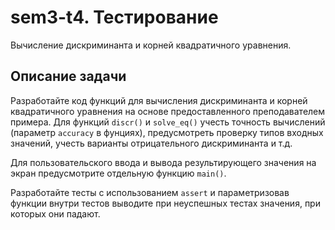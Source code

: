 # sem3-t4. Тестирование
Вычисление дискриминанта и корней квадратичного уравнения.

## Описание задачи
Разработайте код функций для вычисления дискриминанта и корней квадратичного уравнения на основе предоставленного преподавателем примера. Для функций ```discr()``` и ```solve_eq()``` учесть точность вычислений (параметр ```accuracy``` в фунциях), предусмотреть проверку типов входных значений, учесть варианты отрицательного дискриминанта и т.д.

Для пользовательского ввода и вывода результирующего значения на экран предусмотрите отдельную функцию ```main()```.

Разработайте тесты с использованием ```assert``` и параметризовав функции внутри тестов выводите при неуспешных тестах значения, при которых они падают.
